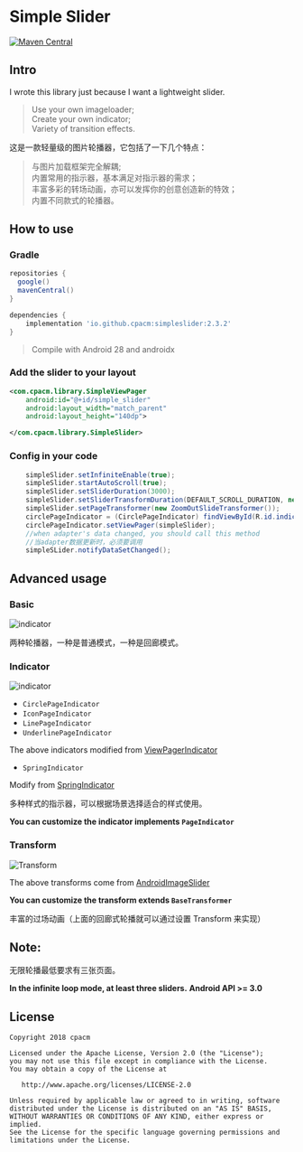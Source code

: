 Simple Slider
=====

[![Maven Central](https://maven-badges.herokuapp.com/maven-central/io.github.cpacm.simpleslider/simpleslider/badge.svg)](https://maven-badges.herokuapp.com/maven-central/io.github.cpacm.simpleslider/simpleslider)

## Intro

I wrote this library just because I want a lightweight slider.
>Use your own imageloader;  
>Create your own indicator;  
>Variety of transition effects.

这是一款轻量级的图片轮播器，它包括了一下几个特点：

>与图片加载框架完全解耦;  
>内置常用的指示器，基本满足对指示器的需求；  
>丰富多彩的转场动画，亦可以发挥你的创意创造新的特效；  
>内置不同款式的轮播器。

 
## How to use

### Gradle
```groovy
repositories {
  google()
  mavenCentral()
}

dependencies {
    implementation 'io.github.cpacm:simpleslider:2.3.2'
}
```
> Compile with Android 28 and androidx 
### Add the slider to your layout
```xml
<com.cpacm.library.SimpleViewPager
    android:id="@+id/simple_slider"
    android:layout_width="match_parent"
    android:layout_height="140dp">

</com.cpacm.library.SimpleSlider>
```

### Config in your code

```java
    simpleSlider.setInfiniteEnable(true);
    simpleSlider.startAutoScroll(true);
    simpleSlider.setSliderDuration(3000);
    simpleSlider.setSliderTransformDuration(DEFAULT_SCROLL_DURATION, new SpringInterpolator());
    simpleSlider.setPageTransformer(new ZoomOutSlideTransformer());
    circlePageIndicator = (CirclePageIndicator) findViewById(R.id.indicator);
    circlePageIndicator.setViewPager(simpleSlider);
    //when adapter's data changed, you should call this method
    //当adapter数据更新时，必须要调用
    simpleSLider.notifyDataSetChanged();
```

## Advanced usage

### Basic
![indicator](https://raw.githubusercontent.com/cpacm/SimpleSlider/develop/pic/BasicSlider.gif)

两种轮播器，一种是普通模式，一种是回廊模式。

### Indicator

![indicator](https://raw.githubusercontent.com/cpacm/SimpleSlider/develop/pic/IndicatorSlider.gif)

- `CirclePageIndicator`
- `IconPageIndicator`
- `LinePageIndicator`
- `UnderlinePageIndicator`

The above indicators modified from [ViewPagerIndicator](https://github.com/JakeWharton/ViewPagerIndicator)

- `SpringIndicator`

Modify from [SpringIndicator](https://github.com/chenupt/SpringIndicator)

多种样式的指示器，可以根据场景选择适合的样式使用。

**You can customize the indicator implements `PageIndicator`**

### Transform
![Transform](https://raw.githubusercontent.com/cpacm/SimpleSlider/develop/pic/TransformSlider.gif)

The above transforms come from [AndroidImageSlider](https://github.com/daimajia/AndroidImageSlider) 

**You can customize the transform extends `BaseTransformer`**

丰富的过场动画（上面的回廊式轮播就可以通过设置 Transform 来实现）

## **Note:**
无限轮播最低要求有三张页面。

**In the infinite loop mode, at least three sliders.**
**Android API >= 3.0**

License
---

    Copyright 2018 cpacm

    Licensed under the Apache License, Version 2.0 (the "License");
    you may not use this file except in compliance with the License.
    You may obtain a copy of the License at

       http://www.apache.org/licenses/LICENSE-2.0

    Unless required by applicable law or agreed to in writing, software
    distributed under the License is distributed on an "AS IS" BASIS,
    WITHOUT WARRANTIES OR CONDITIONS OF ANY KIND, either express or implied.
    See the License for the specific language governing permissions and
    limitations under the License.
